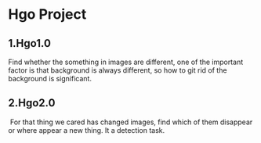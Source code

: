 # Hgo Project

## 1.Hgo1.0
Find whether the  something in images are different, one of the important factor is that background is always different, so how to git rid of the background is significant.

## 2.Hgo2.0

​	For that thing we cared has changed images, find which of them disappear or where appear a new thing. It a detection task.
